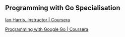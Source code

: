 ## Programming with Go Specialisation

[Ian Harris, Instructor | Coursera](https://www.coursera.org/instructor/ianharris)

[Programming with Google Go | Coursera](https://www.coursera.org/specializations/google-golang)
